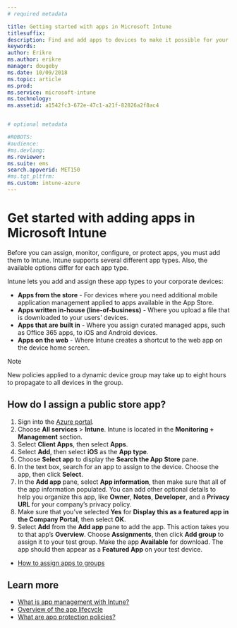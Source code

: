```yaml
---
# required metadata

title: Getting started with apps in Microsoft Intune
titlesuffix:
description: Find and add apps to devices to make it possible for your workforce to get work done.
keywords:
author: Erikre
ms.author: erikre
manager: dougeby
ms.date: 10/09/2018
ms.topic: article
ms.prod:
ms.service: microsoft-intune
ms.technology:
ms.assetid: a1542fc3-672e-47c1-a21f-82826a2f8ac4


# optional metadata

#ROBOTS:
#audience:
#ms.devlang:
ms.reviewer:
ms.suite: ems
search.appverid: MET150
#ms.tgt_pltfrm:
ms.custom: intune-azure
---
```


# Get started with adding apps in Microsoft Intune

Before you can assign, monitor, configure, or protect apps, you must add them to Intune. Intune supports several different app types. Also, the available options differ for each app type.

Intune lets you add and assign these app types to your corporate devices:
- **Apps from the store** - For devices where you need additional mobile application management applied to apps available in the App Store.
- **Apps written in-house (line-of-business)** - Where you upload a file that is downloaded to your users' devices.
- **Apps that are built in** - Where you assign curated managed apps, such as Office 365 apps, to iOS and Android devices.
- **Apps on the web** - Where Intune creates a shortcut to the web app on the device home screen.

> [!NOTE]
> New policies applied to a dynamic device group may take up to eight hours to propagate to all devices in the group.

## How do I assign a public store app?

1. Sign into the [Azure portal](https://portal.azure.com).
2. Choose **All services** > **Intune**. Intune is located in the **Monitoring + Management** section.
3. Select **Client Apps**, then select **Apps**.
4. Select **Add**, then select **iOS** as the **App type**.
5. Choose **Select app** to display the **Search the App Store** pane.
6. In the text box, search for an app to assign to the device. Choose the app, then click **Select**.
7. In the **Add app** pane, select **App information**, then make sure that all of the app information populated. You can add other optional details to help you organize this app, like **Owner**, **Notes**, **Developer**, and a **Privacy URL** for your company’s privacy policy.
8. Make sure that you’ve selected **Yes** for **Display this as a featured app in the Company Portal**, then select **OK**.
9. Select **Add** from the **Add app** pane to add the app. This action takes you to that app’s **Overview**. Choose **Assignments**, then click **Add group** to assign it to your test group. Make the app **Available** for download. The app should then appear as a **Featured App** on your test device.


- [How to assign apps to groups](apps-deploy.md)

## Learn more

* [What is app management with Intune?](app-management.md)
* [Overview of the app lifecycle](app-lifecycle.md)
* [What are app protection policies?](app-protection-policy.md)
